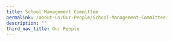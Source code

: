 ```yaml
---
title: School Management Committee
permalink: /about-us/Our-People/School-Management-Committee
description: ""
third_nav_title: Our People
---
```

